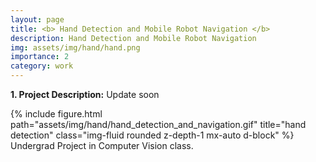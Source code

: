 ```yaml
---
layout: page
title: <b> Hand Detection and Mobile Robot Navigation </b>
description: Hand Detection and Mobile Robot Navigation
img: assets/img/hand/hand.png
importance: 2
category: work
---
```


<p><b>1. Project Description:</b> Update soon </p>


<div class="row justify-content-center">
    <div class="col-sm mt-3 mt-md-0 text-center">
        {% include figure.html path="assets/img/hand/hand_detection_and_navigation.gif" title="hand detection" class="img-fluid rounded z-depth-1 mx-auto d-block" %}
    </div>
</div>
<div class="caption">
    Undergrad Project in Computer Vision class.
</div>